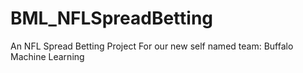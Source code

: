 # BML_NFLSpreadBetting
An NFL Spread Betting Project For our new self named team: Buffalo Machine Learning
